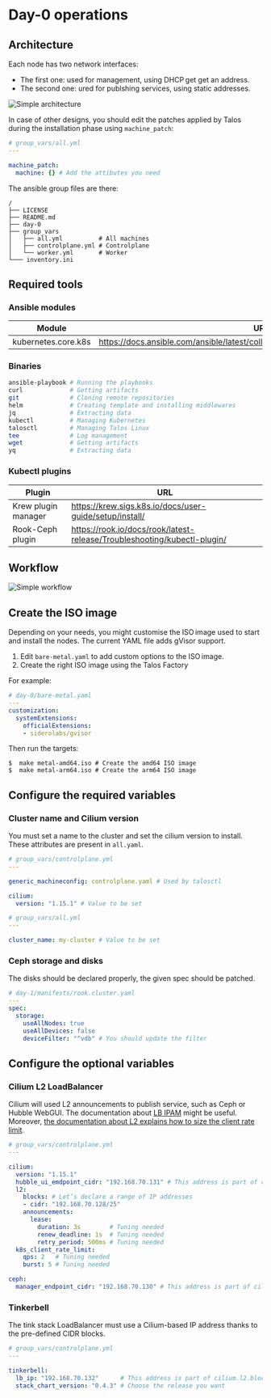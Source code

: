 # Day-0 operations

## Architecture

Each node has two network interfaces:

- The first one: used for management, using DHCP get get an address.
- The second one: ured for publshing services, using static addresses.

![Simple architecture](architecture.svg)

In case of other designs, you should edit the patches applied by Talos during the installation phase using `machine_patch`:

```yaml
# group_vars/all.yml
---

machine_patch:
  machine: {} # Add the attibutes you need
```

The ansible group files are there:

```
/
├── LICENSE
├── README.md
├── day-0
├── group_vars
│   ├── all.yml          # All machines
│   ├── controlplane.yml # Controlplane
│   └── worker.yml       # Worker
└─── inventory.ini
```

## Required tools

### Ansible modules

| Module              | URL                                                                                 |
|---------------------|-------------------------------------------------------------------------------------|
| kubernetes.core.k8s | https://docs.ansible.com/ansible/latest/collections/kubernetes/core/k8s_module.html |

### Binaries

```bash
ansible-playbook # Running the playbooks
curl             # Getting artifacts
git              # Cloning remote repositories
helm             # Creating template and installing middlewares
jq               # Extracting data
kubectl          # Managing Kubernetes
talosctl         # Managing Talos Linux
tee              # Log management
wget             # Getting artifacts
yq               # Extracting data
```

### Kubectl plugins

| Plugin              | URL                                                                      |
| ------------------- | ------------------------------------------------------------------------ |
| Krew plugin manager | https://krew.sigs.k8s.io/docs/user-guide/setup/install/                  |
| Rook-Ceph plugin    | https://rook.io/docs/rook/latest-release/Troubleshooting/kubectl-plugin/ |

## Workflow

![Simple workflow](workflow.svg)

## Create the ISO image

Depending on your needs, you might customise the ISO image used to start and install the nodes.
The current YAML file adds gVisor support.

1. Edit `bare-metal.yaml` to add custom options to the ISO image.
1. Create the right ISO image using the Talos Factory

For example:

```yaml
# day-0/bare-metal.yaml
---
customization:
  systemExtensions:
    officialExtensions:
    - siderolabs/gvisor
```

Then run the targets:

```console
$  make metal-amd64.iso # Create the amd64 ISO image
$  make metal-arm64.iso # Create the arm64 ISO image
```

## Configure the required variables

### Cluster name and Cilium version

You must set a name to the cluster and set the cilium version to install. These attributes are present in `all.yaml`.

```yaml
# group_vars/controlplane.yml
---

generic_machineconfig: controlplane.yaml # Used by talosctl

cilium:
  version: "1.15.1" # Value to be set
```

```yaml
# group_vars/all.yml
---

cluster_name: my-cluster # Value to be set
```

### Ceph storage and disks

The disks should be declared properly, the given spec should be patched.

```yaml
# day-1/manifests/rook.cluster.yaml
---
spec:
  storage:
    useAllNodes: true
    useAllDevices: false
    deviceFilter: "^vdb" # You should update the filter
```

## Configure the optional variables

### Cilium L2 LoadBalancer

Cilium will used L2 announcements to publish service, such as Ceph or Hubble WebGUI. The documentation about [LB IPAM](https://docs.cilium.io/en/stable/network/lb-ipam/) might be useful. Moreover, [the documentation about L2 explains how to size the client rate limit](https://docs.cilium.io/en/latest/network/l2-announcements/#sizing-client-rate-limit).

```yaml
# group_vars/controlplane.yml
---

cilium:
  version: "1.15.1"
  hubble_ui_emdpoint_cidr: "192.168.70.131" # This address is part of cilium.l2.blocks
  l2:
    blocks: # Let’s declare a range of IP addresses
    - cidr: "192.168.70.128/25"
    announcements:
      lease:
        duration: 3s        # Tuning needed
        renew_deadline: 1s  # Tuning needed
        retry_period: 500ms # Tuning needed
  k8s_client_rate_limit:
    qps: 2   # Tuning needed
    burst: 5 # Tuning needed

ceph:
  manager_endpoint_cidr: "192.168.70.130" # This address is part of cilium.l2.blocks
```

### Tinkerbell

The tink stack LoadBalancer must use a Cilium-based IP address thanks to the pre-defined CIDR blocks.

```yaml
# group_vars/controlplane.yml
---

tinkerbell:
  lb_ip: "192.168.70.132"      # This address is part of cilium.l2.blocks
  stack_chart_version: "0.4.3" # Choose the release you want
```
